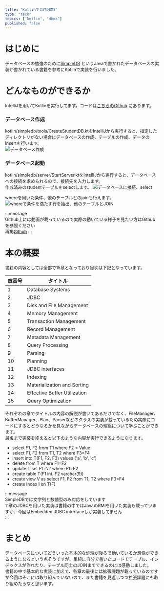 ```yaml
---
title: "Kotlinで自作DBMS"
type: "tech"
topics: ["kotlin", "dbms"]
published: false
---
```

# はじめに
データベースの勉強のために[SimpleDB](http://www.cs.bc.edu/~sciore/simpledb/) というJavaで書かれたデータベースの実装が書かれている書籍を参考にKotlinで実装を行いました。  

# どんなものができるか
IntelliJを用いてKotlinを実行してます。コードは[こちらのGithub](https://github.com/keyem4251/kotlin-dbms/blob/master/README.md) にあります。

### データベース作成
kotlin/simpledb/tools/CreateStudentDB.ktをIntelliJから実行すると、指定したディレクトリがない場合にデータベースの作成、テーブルの作成、データのinsertを行います。  
![データベース作成](https://storage.googleapis.com/zenn-user-upload/def2c002fdf8-20220326.png)

### データベース起動
kotlin/simpledb/server/StartServer.ktをIntelliJから実行すると、データベースへの接続を求められるので、接続先を入力します。  
作成済みのstudentテーブルをselectします。
![データベースに接続、select](https://storage.googleapis.com/zenn-user-upload/c47053527712-20220326.png)

whereを用いた条件、他のテーブルとのjoinも行えます。
![whereで条件を満たす行を抽出、他のテーブルとJOIN](https://storage.googleapis.com/zenn-user-upload/f159c4e63767-20220326.png)

:::message  
Github上には動画が載っているので実際の動いている様子を見たい方はGithubを参照ください  
再掲[Github](https://github.com/keyem4251/kotlin-dbms/blob/master/README.md)
:::

# 本の概要
書籍の内容としては全部で15章となっており目次は下記となっています。  

|章番号|タイトル|  
|----|----|
|1|Database Systems|
|2|JDBC|
|3|Disk and File Management|
|4|Memory Management|
|5|Transaction Management|
|6|Record Management|
|7|Metadata Management|
|8|Query Processing|
|9|Parsing|
|10|Planning|
|11|JDBC interfaces|
|12|Indexing|
|13|Materialization and Sorting|
|14|Effective Buffer Utilization|
|15|Query Optimization|

それぞれの章でタイトルの内容の解説が書いてあるだけでなく、FileManager、BufferManager、Plan、Parserなどのクラスの実装が載っているため実際にコードにするとどうなるかを見ながらデータベースの理論について学ぶことができます。  
最後まで実装を終えると以下のような内容が実行できるようになります。  
- select F1, F2 from T1 where F2 = Value
- select F1, F2 from T1, T2 where F3=F4
- insert into T(F1, F2, F3) values ('a', 'b', 'c')
- delete from T where F1=F2
- update T set F1='a' where F1=F2
- create table T(F1 int, F2 varchar(9))
- create view V as select F1, F2 from T1, T2 where F3=F4
- create index I on T(F)

:::message  
SimpleDBでは文字列と数値型のみ対応をしています  
11章のJDBCを用いた実装は書籍の中ではJavaのRMIを用いた実装も載っていますが、今回はEmbedded JDBC interfaceしか実装してません  
:::

# まとめ
データベースについてどういった基本的な処理が後ろで動いているか想像ができるようになるという点そうですが、単純に自分で書いたコードでテーブル、インデックスが作れたり、テーブル同士のJOINまでできるのには感動しました。  
書籍の中で基本的な実装に加えて、各章の最後には拡張課題が載っているのですが今回はそこには取り組んでいないので、また書籍を見返しつつ拡張課題にも取り組めたらなと思います。
